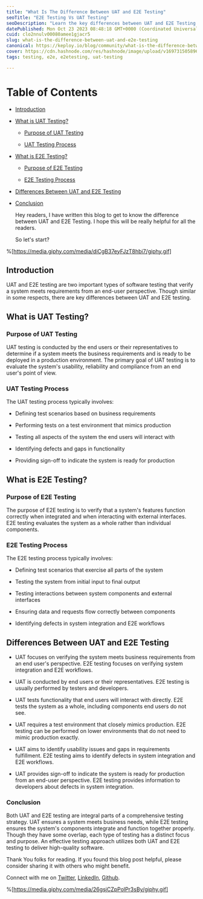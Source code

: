 ```yaml
---
title: "What Is The Difference Between UAT and E2E Testing"
seoTitle: "E2E Testing Vs UAT Testing"
seoDescription: "Learn the key differences between UAT and E2E Testing. Understand their purposes and processes for effective software testing. #UAT #E2ETesting"
datePublished: Mon Oct 23 2023 08:48:18 GMT+0000 (Coordinated Universal Time)
cuid: clo2nnulv00080amee1gjacr5
slug: what-is-the-difference-between-uat-and-e2e-testing
canonical: https://keploy.io/blog/community/what-is-the-difference-between-uat-and-e2e-testing
cover: https://cdn.hashnode.com/res/hashnode/image/upload/v1697315058967/ab1933fb-9752-4d9d-afea-1d1a67e945d6.jpeg
tags: testing, e2e, e2etesting, uat-testing

---
```


# Table of Contents

* [Introduction](#introduction)
    
* [What is UAT Testing?](#what-is-uat-testing)
    
    * [Purpose of UAT Testing](#purpose-of-uat-testing)
        
    * [UAT Testing Process](#uat-testing-process)
        
* [What is E2E Testing?](#what-is-end-to-end-testing)
    
    * [Purpose of E2E Testing](#purpose-of-end-to-end-testing)
        
    * [E2E Testing Process](#end-to-end-testing-process)
        
* [Differences Between UAT and E2E Testing](#differences-between-uat-and-end-to-end-testing)
    
* [Conclusion](#conclusion)
    
    Hey readers, I have written this blog to get to know the difference between UAT and E2E Testing. I hope this will be really helpful for all the readers.
    
    So let's start?
    

%[https://media.giphy.com/media/diCgB37eyFJzT8hbi7/giphy.gif] 

## Introduction

UAT and E2E testing are two important types of software testing that verify a system meets requirements from an end-user perspective. Though similar in some respects, there are key differences between UAT and E2E testing.

## What is UAT Testing?

### Purpose of UAT Testing

UAT testing is conducted by the end users or their representatives to determine if a system meets the business requirements and is ready to be deployed in a production environment. The primary goal of UAT testing is to evaluate the system's usability, reliability and compliance from an end user's point of view.

### UAT Testing Process

The UAT testing process typically involves:

* Defining test scenarios based on business requirements
    
* Performing tests on a test environment that mimics production
    
* Testing all aspects of the system the end users will interact with
    
* Identifying defects and gaps in functionality
    
* Providing sign-off to indicate the system is ready for production
    

## What is E2E Testing?

### Purpose of E2E Testing

The purpose of E2E testing is to verify that a system's features function correctly when integrated and when interacting with external interfaces. E2E testing evaluates the system as a whole rather than individual components.

### E2E Testing Process

The E2E testing process typically involves:

* Defining test scenarios that exercise all parts of the system
    
* Testing the system from initial input to final output
    
* Testing interactions between system components and external interfaces
    
* Ensuring data and requests flow correctly between components
    
* Identifying defects in system integration and E2E workflows
    

## Differences Between UAT and E2E Testing

* UAT focuses on verifying the system meets business requirements from an end user's perspective. E2E testing focuses on verifying system integration and E2E workflows.
    
* UAT is conducted by end users or their representatives. E2E testing is usually performed by testers and developers.
    
* UAT tests functionality that end users will interact with directly. E2E tests the system as a whole, including components end users do not see.
    
* UAT requires a test environment that closely mimics production. E2E testing can be performed on lower environments that do not need to mimic production exactly.
    
* UAT aims to identify usability issues and gaps in requirements fulfillment. E2E testing aims to identify defects in system integration and E2E workflows.
    
* UAT provides sign-off to indicate the system is ready for production from an end-user perspective. E2E testing provides information to developers about defects in system integration.
    

### Conclusion

Both UAT and E2E testing are integral parts of a comprehensive testing strategy. UAT ensures a system meets business needs, while E2E testing ensures the system's components integrate and function together properly. Though they have some overlap, each type of testing has a distinct focus and purpose. An effective testing approach utilizes both UAT and E2E testing to deliver high-quality software.

Thank You folks for reading. If you found this blog post helpful, please consider sharing it with others who might benefit.

Connect with me on [Twitter](https://twitter.com/AdityaT42876157), [LinkedIn](https://www.linkedin.com/in/aditya-tomar-187443204), [Github](https://github.com/Adi9235).

%[https://media.giphy.com/media/26gsjCZpPolPr3sBy/giphy.gif]